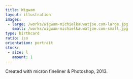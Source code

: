 ```yaml
---
title: Wigwam
layout: illustration
images:
 - large: /works/wigwam-michielkauwatjoe.com-large.jpg
   small: /works/wigwam-michielkauwatjoe.com-small.jpg
type: birthcard
ratio: iso
orientation: portrait
stock:
 - size: l 
   amount: 1
---
```


Created with micron fineliner & Photoshop, 2013.
